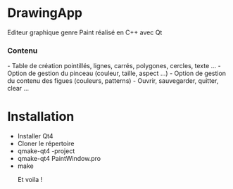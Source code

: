 <h1> DrawingApp </h1>
Editeur graphique genre Paint réalisé en C++ avec Qt

<h3> Contenu </h3>
- Table de création pointillés, lignes, carrés, polygones, cercles, texte ...
- Option de gestion du pinceau (couleur, taille, aspect ...)
- Option de gestion du contenu des figues (couleurs, patterns)
- Ouvrir, sauvegarder, quitter, clear ...

<h1> Installation </h1>
<ul>
  <li> Installer Qt4 </li>
  <li> Cloner le répertoire </li>
  <li> qmake-qt4 -project </li>
  <li> qmake-qt4 PaintWindow.pro </li>
  <li> make </li>
  
  Et voila !
